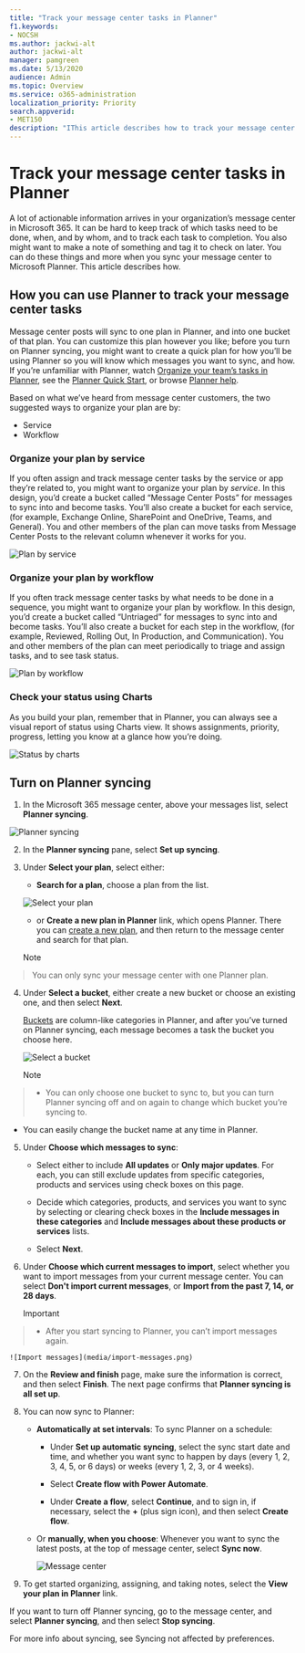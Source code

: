 ```yaml
---
title: "Track your message center tasks in Planner"
f1.keywords:
- NOCSH
ms.author: jackwi-alt
author: jackwi-alt
manager: pamgreen
ms.date: 5/13/2020
audience: Admin
ms.topic: Overview
ms.service: o365-administration
localization_priority: Priority
search.appverid:
- MET150
description: "IThis article describes how to track your message center tasks in Microsoft Planner."
---
```


# Track your message center tasks in Planner

A lot of actionable information arrives in your organization’s message center in Microsoft 365. It can be hard to keep track of which tasks need to be done, when, and by whom, and to track each task to completion. You also might want to make a note of something and tag it to check on later. You can do these things and more when you sync your message center to Microsoft Planner. This article describes how.

## How you can use Planner to track your message center tasks

Message center posts will sync to one plan in Planner, and into one bucket of that plan. You can customize this plan however you like; before you turn on Planner syncing, you might want to create a quick plan for how you’ll be using Planner so you will know which messages you want to sync, and how. If you’re unfamiliar with Planner, watch [Organize your team’s tasks in Planner](https://support.office.com/article/video-organize-your-team-s-tasks-in-microsoft-planner-c931a8a8-0cbb-4410-b66e-ae13233135fb), see the [Planner Quick Start](https://support.office.com/article/sign-in-to-microsoft-planner-fe43c972-5a95-4071-86d4-423a64a3b21e), or browse [Planner help](https://support.office.com/planner).

Based on what we’ve heard from message center customers, the two suggested ways to organize your plan are by:

- Service
- Workflow

### Organize your plan by service

If you often assign and track message center tasks by the service or app they’re related to, you might want to organize your plan by *service*. In this design, you’d create a bucket called “Message Center Posts” for messages to sync into and become tasks. You’ll also create a bucket for each service, (for example, Exchange Online, SharePoint and OneDrive, Teams, and General). You and other members of the plan can move tasks from Message Center Posts to the relevant column whenever it works for you.

![Plan by service](media/plan-by-service.png)

### Organize your plan by workflow

If you often track message center tasks by what needs to be done in a sequence, you might want to organize your plan by workflow. In this design, you’d create a bucket called “Untriaged” for messages to sync into and become tasks. You’ll also create a bucket for each step in the workflow, (for example, Reviewed, Rolling Out, In Production, and Communication). You and other members of the plan can meet periodically to triage and assign tasks, and to see task status.

![Plan by workflow](media/plan-by-workflow.png)

### Check your status using Charts

As you build your plan, remember that in Planner, you can always see a visual report of status using Charts view. It shows assignments, priority, progress, letting you know at a glance how you’re doing.

![Status by charts](media/status-by-charts.png)

## Turn on Planner syncing

1. In the Microsoft 365 message center, above your messages list, select **Planner syncing**.

![Planner syncing](media/planner-syncing.png)

2. In the **Planner syncing** pane, select **Set up syncing**.

3. Under **Select your plan**, select either:

    - **Search for a plan**, choose a plan from the list.

    ![Select your plan](media/select-your-plan.png)

    -  or **Create a new plan in Planner** link, which opens Planner. There you can [create a new plan](https://support.microsoft.com/office/create-a-plan-in-microsoft-planner-93e65b03-6fac-4661-a502-e3161475ab93?ui=en-us&rs=en-us&ad=us), and then return to the message center and search for that plan.

    > [!NOTE]
> You can only sync your message center with one Planner plan.

4. Under **Select a bucket**, either create a new bucket or choose an existing one, and then select **Next**.

    [Buckets](https://support.microsoft.com/office/create-buckets-to-sort-your-tasks-238af119-3c2b-4cbb-a124-29da99488139?ui=en-us&rs=en-us&ad=us) are column-like categories in Planner, and after you’ve turned on Planner syncing, each message becomes a task the bucket you choose here.

    ![Select a bucket](media/select-a-bucket.png)

    > [!NOTE]
> - You can only choose one bucket to sync to, but you can turn Planner syncing off and on again to change which bucket you’re syncing to. <br/>

  - You can easily change the bucket name at any time in Planner.

5. Under **Choose which messages to sync**:

    - Select either to include **All updates** or **Only major updates**. For each, you can still exclude updates from specific categories, products and services using check boxes on this page.

    - Decide which categories, products, and services you want to sync by selecting or clearing check boxes in the **Include messages in these categories** and **Include messages about these products or services** lists.

    - Select **Next**.

6. Under **Choose which current messages to import**, select whether you want to import messages from your current message center. You can select **Don't import current messages**, or **Import from the past 7, 14, or 28 days**.

    > [!IMPORTANT]
> - After you start syncing to Planner, you can’t import messages again.

    ![Import messages](media/import-messages.png)

7. On the **Review and finish** page, make sure the information is correct, and then select **Finish**. The next page confirms that **Planner syncing is all set up**.

8. You can now sync to Planner:

    - **Automatically at set intervals**: To sync Planner on a schedule:

        - Under **Set up automatic syncing**, select the sync start date and time, and whether you want sync to happen by days (every 1, 2, 3, 4, 5, or 6 days) or weeks (every 1, 2, 3, or 4 weeks).

        - Select **Create flow with Power Automate**.

        - Under **Create a flow**, select **Continue**, and to sign in, if necessary, select the **+** (plus sign icon), and then select **Create flow**.

    - Or **manually, when you choose**: Whenever you want to sync the latest posts, at the top of message center, select **Sync now**.

        ![Message center](media/message-center.png)

9. To get started organizing, assigning, and taking notes, select the **View your plan in Planner** link.

If you want to turn off Planner syncing, go to the message center, and select **Planner syncing**, and then select **Stop syncing**.

For more info about syncing, see Syncing not affected by preferences.












